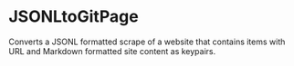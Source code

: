 # JSONLtoGitPage
Converts a JSONL formatted scrape of a website that contains items with URL and Markdown formatted site content as keypairs.

